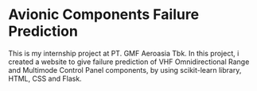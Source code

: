 # Avionic Components Failure Prediction

This is my internship project at PT. GMF Aeroasia Tbk. In this project, i created a website to give failure prediction of VHF Omnidirectional Range and Multimode Control Panel components, by using scikit-learn library, HTML, CSS and Flask. 

